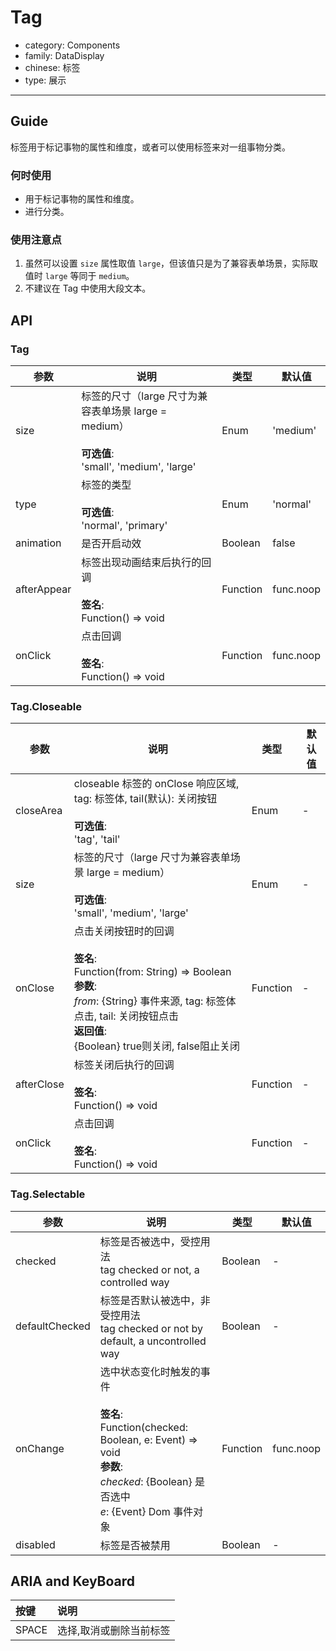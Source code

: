 # Tag

-   category: Components
-   family: DataDisplay
-   chinese: 标签
-   type: 展示

---

## Guide

标签用于标记事物的属性和维度，或者可以使用标签来对一组事物分类。

### 何时使用

-   用于标记事物的属性和维度。
-   进行分类。

### 使用注意点

1.  虽然可以设置 `size` 属性取值 `large`，但该值只是为了兼容表单场景，实际取值时 `large` 等同于 `medium`。
2.  不建议在 Tag 中使用大段文本。

## API

### Tag

| 参数          | 说明                                                                                  | 类型       | 默认值       |
| ----------- | ----------------------------------------------------------------------------------- | -------- | --------- |
| size        | 标签的尺寸（large 尺寸为兼容表单场景 large = medium）<br><br>**可选值**:<br>'small', 'medium', 'large' | Enum     | 'medium'  |
| type        | 标签的类型<br><br>**可选值**:<br>'normal', 'primary'                                        | Enum     | 'normal'  |
| animation   | 是否开启动效                                                                              | Boolean  | false     |
| afterAppear | 标签出现动画结束后执行的回调<br><br>**签名**:<br>Function() => void                                 | Function | func.noop |
| onClick     | 点击回调<br><br>**签名**:<br>Function() => void                                           | Function | func.noop |

### Tag.Closeable

| 参数         | 说明                                                                                                                                                                           | 类型       | 默认值 |
| ---------- | ---------------------------------------------------------------------------------------------------------------------------------------------------------------------------- | -------- | --- |
| closeArea  | closeable 标签的 onClose 响应区域, tag: 标签体, tail(默认): 关闭按钮<br><br>**可选值**:<br>'tag', 'tail'                                                                                        | Enum     | -   |
| size       | 标签的尺寸（large 尺寸为兼容表单场景 large = medium）<br><br>**可选值**:<br>'small', 'medium', 'large'                                                                                          | Enum     | -   |
| onClose    | 点击关闭按钮时的回调<br><br>**签名**:<br>Function(from: String) => Boolean<br>**参数**:<br>_from_: {String} 事件来源, tag: 标签体点击, tail: 关闭按钮点击<br>**返回值**:<br>{Boolean} true则关闭, false阻止关闭<br> | Function | -   |
| afterClose | 标签关闭后执行的回调<br><br>**签名**:<br>Function() => void                                                                                                                              | Function | -   |
| onClick    | 点击回调<br><br>**签名**:<br>Function() => void                                                                                                                                    | Function | -   |

### Tag.Selectable

| 参数             | 说明                                                                                                                                           | 类型       | 默认值       |
| -------------- | -------------------------------------------------------------------------------------------------------------------------------------------- | -------- | --------- |
| checked        | 标签是否被选中，受控用法<br>tag checked or not, a controlled way                                                                                         | Boolean  | -         |
| defaultChecked | 标签是否默认被选中，非受控用法<br>tag checked or not by default, a uncontrolled way                                                                         | Boolean  | -         |
| onChange       | 选中状态变化时触发的事件<br><br>**签名**:<br>Function(checked: Boolean, e: Event) => void<br>**参数**:<br>_checked_: {Boolean} 是否选中<br>_e_: {Event} Dom 事件对象 | Function | func.noop |
| disabled       | 标签是否被禁用                                                                                                                                      | Boolean  | -         |

## ARIA and KeyBoard

| 按键    | 说明           |
| :---- | :----------- |
| SPACE | 选择,取消或删除当前标签 |
